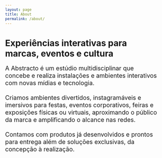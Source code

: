 ```yaml
---
layout: page
title: About
permalink: /about/
---
```


  <script src="https://cdn.jsdelivr.net/npm/p5@1.2.0/lib/p5.js" type="text/javascript"></script>
  <script src="https://unpkg.com/p5.tween@1.0.0/dist/p5.tween.min.js" type="text/javascript"></script>
  <script src="{{ 'assets/js/sketch-raycasting-logo.js' || relative_url }}" type="text/javascript"></script>

  <div class="canvas" id="canvas">
    <div class="sobre-wrapper">
      <div class="mycontainer">
        <div data-w-id="94ed4d0f-ee2d-429b-205a-9212f758076a" class="about-title">
          <h1>Experiências interativas para marcas, eventos e cultura</h1>
          <p style="font-size: 1.4em">A Abstracto é um estúdio multidisciplinar que concebe e realiza instalações e ambientes interativos com novas mídias e tecnologia.<br><br>
          Criamos ambientes divertidos, instagramáveis e imersivos para festas, eventos corporativos, feiras e exposições físicas ou virtuais, aproximando o público da marca e amplificando o alcance nas redes.<br><br>
          Contamos com produtos já desenvolvidos e prontos para entrega além de soluções exclusivas, da concepção à realização.
          </p>
        </div>
      </div>
    </div>
  </div>
  <div class="canvas-blank"></div>
  <div class="mycontainer-center" style="display: none;">
    <div class="about-team-wrapper">
      <div class="team3-profile-card team3-profile-card-dark">
        <div class="team-avatar team-avatar-image1"></div>
        <h1>Sandro Miccoli</h1>
        <div class="tagline p32">Especialista em novas mídias, educador e artista digital</div>
        <p>Graduado em Sistemas de Informação pela UFMG, hoje atua como consultor de Tecnologias Criativas e Tecnologia Educacional, além de ser educador certificado pelo Google. Participou de projetos, instalações e exposições no Brasil, Holanda, Estados Unidos, Índia, México e Croácia.</p>
        <div class="team3-buttons-wrap"></div>
      </div>
      <div class="team3-profile-card team3-profile-card-dark">
        <div class="team-avatar team-avatar-image2"></div>
        <h1>Marcelo Padovani</h1>
        <div class="tagline p32">Designer, pesquisador e artista de mídias digitais.</div>
        <p>Trabalha com novas mídias e interatividade desde 2014. Graduado em Cinema de Animação e Artes Digitais pela UFMG e doutorando em Design de Mídias pela Universidade Keio, em Tóquio, com pesquisa nas áreas de Poética Computacional e Interação Humano Computador.</p>
        <div class="team3-buttons-wrap"></div>
      </div>
    </div>
  </div>
  
